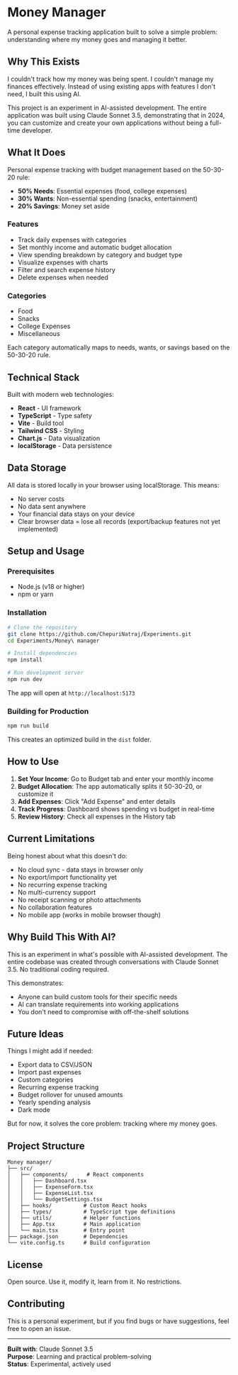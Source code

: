 # Money Manager

A personal expense tracking application built to solve a simple problem: understanding where my money goes and managing it better.

## Why This Exists

I couldn't track how my money was being spent. I couldn't manage my finances effectively. Instead of using existing apps with features I don't need, I built this using AI.

This project is an experiment in AI-assisted development. The entire application was built using Claude Sonnet 3.5, demonstrating that in 2024, you can customize and create your own applications without being a full-time developer.

## What It Does

Personal expense tracking with budget management based on the 50-30-20 rule:
- **50% Needs**: Essential expenses (food, college expenses)
- **30% Wants**: Non-essential spending (snacks, entertainment)
- **20% Savings**: Money set aside

### Features

- Track daily expenses with categories
- Set monthly income and automatic budget allocation
- View spending breakdown by category and budget type
- Visualize expenses with charts
- Filter and search expense history
- Delete expenses when needed

### Categories

- Food
- Snacks
- College Expenses
- Miscellaneous

Each category automatically maps to needs, wants, or savings based on the 50-30-20 rule.

## Technical Stack

Built with modern web technologies:
- **React** - UI framework
- **TypeScript** - Type safety
- **Vite** - Build tool
- **Tailwind CSS** - Styling
- **Chart.js** - Data visualization
- **localStorage** - Data persistence

## Data Storage

All data is stored locally in your browser using localStorage. This means:
- No server costs
- No data sent anywhere
- Your financial data stays on your device
- Clear browser data = lose all records (export/backup features not yet implemented)

## Setup and Usage

### Prerequisites
- Node.js (v18 or higher)
- npm or yarn

### Installation

```bash
# Clone the repository
git clone https://github.com/ChepuriNatraj/Experiments.git
cd Experiments/Money\ manager

# Install dependencies
npm install

# Run development server
npm run dev
```

The app will open at `http://localhost:5173`

### Building for Production

```bash
npm run build
```

This creates an optimized build in the `dist` folder.

## How to Use

1. **Set Your Income**: Go to Budget tab and enter your monthly income
2. **Budget Allocation**: The app automatically splits it 50-30-20, or customize it
3. **Add Expenses**: Click "Add Expense" and enter details
4. **Track Progress**: Dashboard shows spending vs budget in real-time
5. **Review History**: Check all expenses in the History tab

## Current Limitations

Being honest about what this doesn't do:
- No cloud sync - data stays in browser only
- No export/import functionality yet
- No recurring expense tracking
- No multi-currency support
- No receipt scanning or photo attachments
- No collaboration features
- No mobile app (works in mobile browser though)

## Why Build This With AI?

This is an experiment in what's possible with AI-assisted development. The entire codebase was created through conversations with Claude Sonnet 3.5. No traditional coding required.

This demonstrates:
- Anyone can build custom tools for their specific needs
- AI can translate requirements into working applications
- You don't need to compromise with off-the-shelf solutions

## Future Ideas

Things I might add if needed:
- Export data to CSV/JSON
- Import past expenses
- Custom categories
- Recurring expense tracking
- Budget rollover for unused amounts
- Yearly spending analysis
- Dark mode

But for now, it solves the core problem: tracking where my money goes.

## Project Structure

```
Money manager/
├── src/
│   ├── components/      # React components
│   │   ├── Dashboard.tsx
│   │   ├── ExpenseForm.tsx
│   │   ├── ExpenseList.tsx
│   │   └── BudgetSettings.tsx
│   ├── hooks/          # Custom React hooks
│   ├── types/          # TypeScript type definitions
│   ├── utils/          # Helper functions
│   ├── App.tsx         # Main application
│   └── main.tsx        # Entry point
├── package.json        # Dependencies
└── vite.config.ts      # Build configuration
```

## License

Open source. Use it, modify it, learn from it. No restrictions.

## Contributing

This is a personal experiment, but if you find bugs or have suggestions, feel free to open an issue.

---

**Built with**: Claude Sonnet 3.5  
**Purpose**: Learning and practical problem-solving  
**Status**: Experimental, actively used